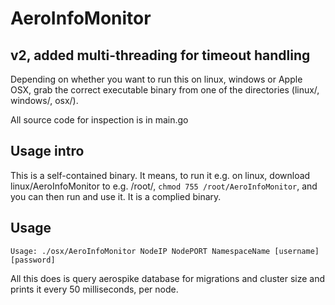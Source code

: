 # AeroInfoMonitor

## v2, added multi-threading for timeout handling

Depending on whether you want to run this on linux, windows or Apple OSX, grab the correct executable binary from one of the directories (linux/, windows/, osx/).

All source code for inspection is in main.go

## Usage intro

This is a self-contained binary. It means, to run it e.g. on linux, download linux/AeroInfoMonitor to e.g. /root/, `chmod 755 /root/AeroInfoMonitor`, and you can then run and use it. It is a complied binary.

## Usage

```
Usage: ./osx/AeroInfoMonitor NodeIP NodePORT NamespaceName [username] [password]
```

All this does is query aerospike database for migrations and cluster size and prints it every 50 milliseconds, per node.
